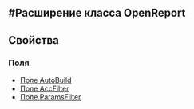 ﻿---
Link: CMP.ComManaging.extOpenReport
---

<!--- Навигация
[Имя проекта](#)
-->

#Расширение класса OpenReport 
---



<!---
## Примеры
-->

## Свойства

<!--
### Типы
* [Тип 1](#)
-->

### Поля
* [Поле AutoBuild](topic:.Custom.CMPClasses.ComManaging.extOpenReport.AutoBuild)
* [Поле AccFilter](topic:.Custom.CMPClasses.ComManaging.extOpenReport.AccFilter)
* [Поле ParamsFilter](topic:.Custom.CMPClasses.ComManaging.extOpenReport.ParamsFilter)


